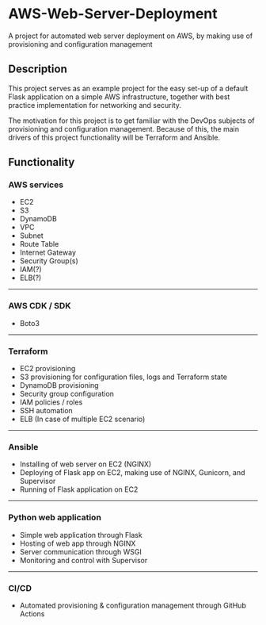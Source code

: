 # AWS-Web-Server-Deployment

A project for automated web server deployment on AWS, by making use of provisioning and configuration management

## Description

This project serves as an example project for the easy set-up of a default Flask application on a simple AWS infrastructure, together with best practice implementation for networking and security.

The motivation for this project is to get familiar with the DevOps subjects of provisioning and configuration management. Because of this, the main drivers of this project functionality will be Terraform and Ansible.

## Functionality

### AWS services

- EC2
- S3
- DynamoDB
- VPC
- Subnet
- Route Table
- Internet Gateway
- Security Group(s)
- IAM(?)
- ELB(?)

---

### AWS CDK / SDK

- Boto3

---

### Terraform

- EC2 provisioning
- S3 provisioning for configuration files, logs and Terraform state
- DynamoDB provisioning
- Security group configuration
- IAM policies / roles
- SSH automation
- ELB (In case of multiple EC2 scenario)

---

### Ansible

- Installing of web server on EC2 (NGINX)
- Deploying of Flask app on EC2, making use of NGINX, Gunicorn, and Supervisor
- Running of Flask application on EC2

---

### Python web application

- Simple web application through Flask
- Hosting of web app through NGINX
- Server communication through WSGI
- Monitoring and control with Supervisor

---

### CI/CD

- Automated provisioning & configuration management through GitHub Actions
